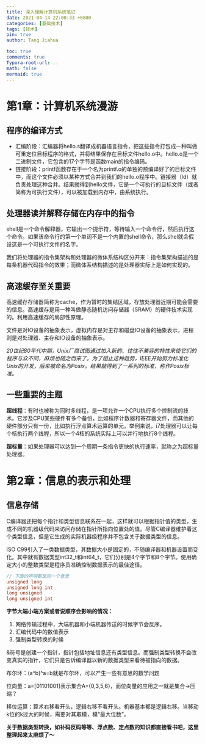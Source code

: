 ```yaml
---
title: 深入理解计算机系统笔记
date: 2021-04-14 22:00:33 +0800
categories: [基础技术]
tags: [技术]
pin: true
author: Tang Jiahua

toc: true
comments: true
Typora-root-url: ..
math: false
mermaid: true
---
```


# 第1章：计算机系统漫游

## 程序的编译方式

- 汇编阶段：汇编器将hello.s翻译成机器语言指令，把这些指令打包成一种叫做可重定位目标程序的格式，并将结果保存在目标文件hello.o中。hello.o是一个二进制文件，它包含的17个字节是函数main的指令编码。
- 链接阶段：printf函数存在于一个名为printf.o的单独的预编译好了的目标文件中，而这个文件必须以某种方式合并到我们的hello.o程序中。链接器（ld）就负责处理这种合并。结果就得到hello文件，它是一个可执行的目标文件（或者简称为可执行文件），可以被加载到内存中，由系统执行。

## 处理器读并解释存储在内存中的指令

shell是一个命令解释器，它输出一个提示符，等待输入一个命令行，然后执行这个命令。如果该命令行的第一个单词不是一个内置的shell命令，那么shel就会假设这是一个可执行文件的名字。



我们将处理器的指令集架构和处理器的微体系结构区分开来：指令集架构描述的是每条机器代码指令的效果；而微体系结构描述的是处理器实际上是如何实现的。

## 高速缓存至关重要

高速缓存存储器简称为cache，作为暂时的集结区域，存放处理器近期可能会需要的信息。高速缓存是用一种叫做静态随机访问存储器（SRAM）的硬件技术实现的。利用高速缓存的局部性原理。

文件是对IO设备的抽象表示，虚拟内存是对主存和磁盘IO设备的抽象表示，进程则是对处理器、主存和IO设备的抽象表示。

*20世纪80年代中期，Unix厂商试图通过加入新的、往往不兼容的特性来使它们的程序与众不同，麻烦也随之而来了。为了阻止这种趋势，IEEE开始努力标准化Unix的开发，后来被命名为Posix。结果就得到了一系列的标准，称作Posix标准。*

## 一些重要的主题

**超线程**：有时也被称为同时多线程，是一项允许一个CPU执行多个控制流的技术。它涉及CPU某些硬件有多个备份，比如程序计数器和寄存器文件，而其他的硬件部分只有一份，比如执行浮点算术运算的单元。举例来说，i7处理器可以让每个核执行两个线程，所以一个4核的系统实际上可以并行地执行8个线程。

**超标量**：如果处理器可以达到一个周期一条指令更快的执行速率，就称之为超标量处理器。

# 第2章：信息的表示和处理

## 信息存储

C编译器还把每个指针和类型信息联系在一起，这样就可以根据指针值的类型，生成不同的机器级代码来访问存储在指针所指向位置处的值。尽管C编译器维护着这个类型信息，但是它生成的实际机器级程序并不包含关于数据类型的信息。



ISO C99引入了一类数据类型，其数据大小是固定的，不随编译器和机器设置而变化。其中就有数据类型int32_t和int64_t，它们分别是4个字节和8个字节。使用确定大小的整数类型是程序员准确控制数据表示的最佳途径。



```c++
// 下面的声明都是同一个意思
unsigned long
unsigned long int
long unsigned
long unsigned int
```



**字节大端小端方案或者说顺序会影响的情况：**

1. 网络传输过程中，大端机器和小端机器传送的时候字节会反序。
2. 汇编代码中的数值表示
3. 强制类型转换的时候



&符号是创建一个指针，指针包括地址信息还有类型信息。而强制类型转换不会改变真实的指针，它们只是告诉编译器以新的数据类型来看待被指向的数据。



布尔环：(a^b)^a=b就是布尔环，可以产生一些有意思的数学问题

位向量：a=[01101001]表示集合A={0,3,5,6}，而位向量的应用之一就是集合->压缩？

移位运算：算术右移看开头，逻辑右移不看开头。机器基本都是逻辑右移。当移动k位的k过大的时候，需要对其取模，模“最大位数”。



**关于数据类型转换，如补码反码等等、浮点数、定点数的知识都直接看书吧，这里整理起来太麻烦了～**



